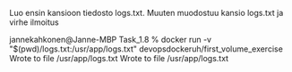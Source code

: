 Luo ensin kansioon tiedosto logs.txt. Muuten muodostuu kansio logs.txt ja virhe ilmoitus

jannekahkonen@Janne-MBP Task_1.8 % docker run -v "$(pwd)/logs.txt:/usr/app/logs.txt" devopsdockeruh/first_volume_exercise
    Wrote to file /usr/app/logs.txt
    Wrote to file /usr/app/logs.txt